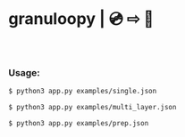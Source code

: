 # granuloopy | 💿 ⇨ 🎊

</br>

### Usage:

```sh
$ python3 app.py examples/single.json

$ python3 app.py examples/multi_layer.json

$ python3 app.py examples/prep.json
```
